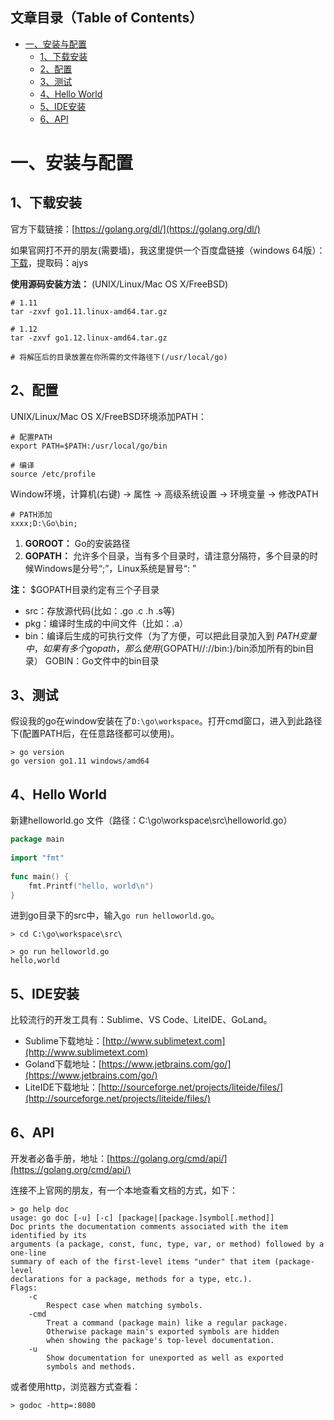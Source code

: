 ## 文章目录（Table of Contents）

- [一、安装与配置](#一安装与配置)
  - [1、下载安装](#1下载安装)
  - [2、配置](#2配置)
  - [3、测试](#3测试)
  - [4、Hello World](#4HelloWorld)
  - [5、IDE安装](#5IDE安装)
  - [6、API](#6API)

# 一、安装与配置

## 1、下载安装

官方下载链接：[https://golang.org/dl/](https://golang.org/dl/)

如果官网打不开的朋友(需要墙)，我这里提供一个百度盘链接（windows 64版）：[下载](https://pan.baidu.com/s/1kTFwJu30EWRf0f4i87DIpQ)，提取码：ajys

**使用源码安装方法：** (UNIX/Linux/Mac OS X/FreeBSD)

```shell
# 1.11
tar -zxvf go1.11.linux-amd64.tar.gz

# 1.12
tar -zxvf go1.12.linux-amd64.tar.gz

# 将解压后的目录放置在你所需的文件路径下(/usr/local/go)

```

## 2、配置

UNIX/Linux/Mac OS X/FreeBSD环境添加PATH：

```shell
# 配置PATH
export PATH=$PATH:/usr/local/go/bin

# 编译
source /etc/profile
```

Window环境，计算机(右键) -> 属性 -> 高级系统设置 -> 环境变量 -> 修改PATH 

```shell
# PATH添加
xxxx;D:\Go\bin;
```

1. **GOROOT：** Go的安装路径
2. **GOPATH：** 允许多个目录，当有多个目录时，请注意分隔符，多个目录的时候Windows是分号“;”，Linux系统是冒号“: ”

**注：** $GOPATH目录约定有三个子目录
- src：存放源代码(比如：.go .c .h .s等)
- pkg：编译时生成的中间文件（比如：.a）
- bin：编译后生成的可执行文件（为了方便，可以把此目录加入到 $PATH 变量中，如果有多个gopath，那么使用${GOPATH//://bin:}/bin添加所有的bin目录）
GOBIN：Go文件中的bin目录

## 3、测试

假设我的go在window安装在了`D:\go\workspace`。打开cmd窗口，进入到此路径下(配置PATH后，在任意路径都可以使用)。

```shell
> go version
go version go1.11 windows/amd64
```

## 4、Hello World

新建helloworld.go 文件（路径：C:\go\workspace\src\helloworld.go）

```go
package main
 
import "fmt"
 
func main() {
    fmt.Printf("hello, world\n")
}
```

进到go目录下的src中，输入`go run helloworld.go`。

```shell
> cd C:\go\workspace\src\
 
> go run helloworld.go
hello,world
```

## 5、IDE安装

比较流行的开发工具有：Sublime、VS Code、LiteIDE、GoLand。

- Sublime下载地址：[http://www.sublimetext.com](http://www.sublimetext.com)
- Goland下载地址：[https://www.jetbrains.com/go/](https://www.jetbrains.com/go/)
- LiteIDE下载地址：[http://sourceforge.net/projects/liteide/files/](http://sourceforge.net/projects/liteide/files/)

## 6、API

开发者必备手册，地址：[https://golang.org/cmd/api/](https://golang.org/cmd/api/)

连接不上官网的朋友，有一个本地查看文档的方式，如下：

```shell
> go help doc
usage: go doc [-u] [-c] [package|[package.]symbol[.method]]
Doc prints the documentation comments associated with the item identified by its
arguments (a package, const, func, type, var, or method) followed by a one-line
summary of each of the first-level items "under" that item (package-level
declarations for a package, methods for a type, etc.).
Flags:
	-c
		Respect case when matching symbols.
	-cmd
		Treat a command (package main) like a regular package.
		Otherwise package main's exported symbols are hidden
		when showing the package's top-level documentation.
	-u
		Show documentation for unexported as well as exported
		symbols and methods.
```

或者使用http，浏览器方式查看：

```shell
> godoc -http=:8080
```


